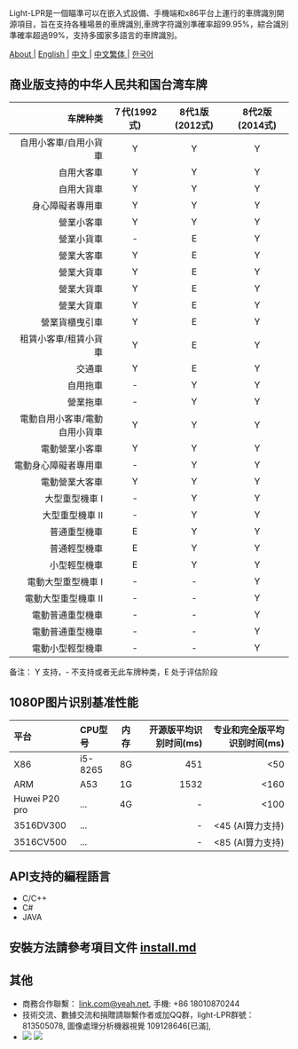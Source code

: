 
Light-LPR是一個瞄準可以在嵌入式設備、手機端和x86平台上運行的車牌識別開源項目，旨在支持各種場景的車牌識別,車牌字符識別準確率超99.95%，綜合識別準確率超過99%，支持多國家多語言的車牌識別。

 [ About ](README.md) | [ English ](en.md) | [ 中文 ](cn-zh.md) | [ 中文繁体 ](cn-tw.md)| [ 한국어 ](kr.md) 

## 商业版支持的中华人民共和国台湾车牌
| 车牌种类 | ７代(1992式) | 8代1版(2012式) | 8代2版(2014式) |
| --------: | :-----: | :----: |  :----: |
| 自用小客車/自用小貨車 |  Y |  Y | Y |
| 自用大客車 |  Y |  Y | Y |
| 自用大貨車 |  Y |  Y | Y |
| 身心障礙者專用車 |  Y |  Y | Y |
| 營業小客車 |  Y |  Y | Y |
| 營業小貨車 |  - |  E | Y |
| 營業大客車	 |  Y |  E | Y |
| 營業大貨車 |  Y |  E | Y |
| 營業大貨車 |  Y |  E | Y |
| 營業大貨車 |  Y |  E | Y |
| 營業貨櫃曳引車 |  Y |  E | Y |
| 	租賃小客車/租賃小貨車	 |  Y |  E | Y |
| 交通車	 |  Y |  E | Y |
| 自用拖車	 |  - |  Y | Y |
| 營業拖車		 |  - |  Y | Y |
| 電動自用小客車/電動自用小貨車 |  Y |  Y | Y |
| 電動營業小客車 |  Y |  Y | Y |
| 電動身心障礙者專用車 |  - |  Y | Y |
| 電動營業大客車 |  Y |  Y | Y |
| 大型重型機車 I |  - |  Y | Y |
| 大型重型機車 II |  - |  Y | Y |
| 普通重型機車 | E |  Y | Y |
| 普通輕型機車 | E |  Y | Y |
| 小型輕型機車 | E |  Y | Y |
| 電動大型重型機車 I | - |  - | Y |
| 電動大型重型機車 II | - |  - | Y |
| 電動普通重型機車 | - |  - | Y |
| 電動普通重型機車 | - |  - | Y |
| 電動小型輕型機車 | - |  - | Y |

备注： Y 支持，- 不支持或者无此车牌种类，E 处于评估阶段

## 1080P图片识别基准性能
| 平台      | CPU型号    |  内存  | 开源版平均识别时间(ms)   | 专业和完全版平均识别时间(ms) |
| :-------- | :-----    | :----:  | ----:  | ----:  |
| X86  | i5-8265   |  8G    | 451 | <50  |
| ARM  | A53       | 1G    | 1532| <160 |
| Huwei P20 pro| ... | 4G | - |  <100 |
| 3516DV300 | ... |  | - |  <45 (AI算力支持) |
| 3516CV500 | ... |  | - |  <85 (AI算力支持) |


## API支持的編程語言
- C/C++
- C#
- JAVA

## 安裝方法請參考項目文件 [install.md](install.md)
## 其他
- 商務合作聯繫： link.com@yeah.net, 手機: +86 18010870244
- 技術交流、數據交流和捐贈請聯繫作者或加QQ群，light-LPR群號：813505078, 圖像處理分析機器視覺 109128646[已滿],
- ![](light-LPR.png) ![](109128646.png) 